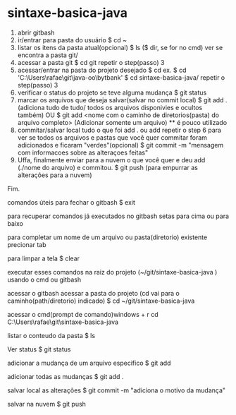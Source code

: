 # sintaxe-basica-java  


1. abrir gitbash
2. ir/entrar para pasta do usuário
	$ cd ~
3. listar os itens da pasta atual(opcional)
	$ ls ($ dir, se for no cmd)
	ver se encontra a pasta git/
4. acessar a pasta git
	$ cd git
	repetir o step(passo) 3
5. acessar/entrar na pasta do projeto desejado
	$ cd <nome-pasta-do-projeto>
	ex. 
	$ cd 'C:\Users\rafae\git\java-oo\bytbank'
	$ cd sintaxe-basica-java/
	repetir o step(passo) 3
6. verificar o status do projeto se teve alguma mudança
	$ git status
7. marcar os arquivos que deseja salvar(salvar no commit local)
	$ git add . (adiciona tudo de tudo/ todos os arquivos disponivies e ocultos também)
	OU
	$ git add <nome com o caminho de diretorios(pasta) do arquivo completo> (Adicionar somente um arquivo) ** é pouco utilizado
8. commitar/salvar local tudo o que foi add . ou add <nome do arquivo>
	repetir o step 6 para ver se todos os arquivos e pastas que você quer commitar foram adicionados e ficaram "verdes"(opcional)
	$ git commit -m "mensagem com informacoes sobre as alteraçoes feitas"
9. Uffa, finalmente enviar para a nuvem o que você quer e deu add (./nome do arquivo) e commitou.
	$ git push (para empurrar as alterações para a nuvem)

Fim.

comandos úteis
para fechar o gitbash 
$ exit

para recuperar comandos já executados no gitbash
setas para cima ou para baixo

para completar um nome de um arquivo ou pasta(diretorio) existente
precionar tab


para limpar a tela
$ clear 












executar esses comandos na raiz do projeto (~/git/sintaxe-basica-java ) usando o cmd ou gitbash

acessar o gitbash
acessar a pasta do projeto (cd vai para o caminho(path/diretorio) indicado)
$ cd ~/git/sintaxe-basica-java

acessar o cmd(prompt de comando)windows + r
cd C:\Users\rafae\git\sintaxe-basica-java

listar o conteudo da pasta
$ ls

Ver status
$ git status

adicionar a mudança de um arquivo especifico 
$ git add <nome completo do arquivo >

adicionar todas as mudanças 
$ git add .

salvar local as alterações
$ git commit -m "adiciona o motivo da mudança"

salvar na nuvem
$ git push